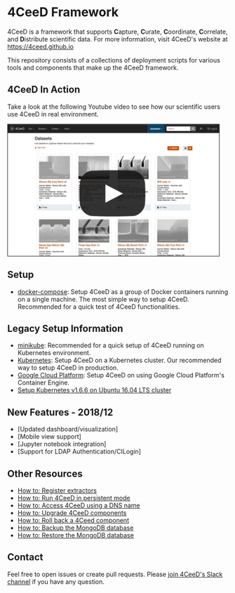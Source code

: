 4CeeD Framework
====

4CeeD is a framework that supports **C**apture, **C**urate, **C**oordinate, **C**orrelate, and **D**istribute scientific data. For more information, visit 4CeeD's website at https://4ceed.github.io 

This repository consists of a collections of deployment scripts for various tools and components that make up the 4CeeD framework.

## 4CeeD In Action

Take a look at the following Youtube video to see how our scientific users use 4CeeD in real environment.

<a href="https://www.youtube.com/watch?v=ICDqsOGgwg0" target="_blank"><img src="docs/4ceed_video_thumbnail.jpg" border="1px" height="300px" align="middle" alt="4CeeD In Action"/></a>

## Setup
- [docker-compose](docs/docker_setup.md): Setup 4CeeD as a group of Docker containers running on a single machine. The most simple way to setup 4CeeD. Recommended for a quick test of 4CeeD functionalities.

## Legacy Setup Information
- [minikube](docs/minikube_setup.md): Recommended for a quick setup of 4CeeD running on Kubernetes environment.
- [Kubernetes](docs/kubernetes_setup.md): Setup 4CeeD on a Kubernetes cluster. Our recommended way to setup 4CeeD in production.
- [Google Cloud Platform](docs/gcp_setup.md): Setup 4CeeD on using Google Cloud Platform's Container Engine. 
- [Setup Kubernetes v1.6.6 on Ubuntu 16.04 LTS cluster](docs/k8s_setup_ubuntu.md)

## New Features - 2018/12
- [Updated dashboard/visualization]
- [Mobile view support]
- [Jupyter notebook integration]
- [Support for LDAP Authentication/CILogin]

## Other Resources
- [How to: Register extractors](docs/register_extractors.md) 
- [How to: Run 4CeeD in persistent mode](docs/persistent_mode.md) 
- [How to: Access 4CeeD using a DNS name](docs/domain_name.md) 
- [How to: Upgrade 4CeeD components](docs/upgrade.md) 
- [How to: Roll back a 4Ceed component](docs/rollback_component.md)
- [How to: Backup the MongoDB database](docs/mongodb_backup.md)
- [How to: Restore the MongoDB database](docs/mongodb_restore.md)


## Contact

Feel free to open issues or create pull requests. Please [join 4CeeD's Slack channel](https://join.slack.com/t/4ceed/shared_invite/MjMyMDIyMDc2OTc4LTE1MDM2OTYzODUtNWU3ZWQ5Yzc1OA) if you have any question.
